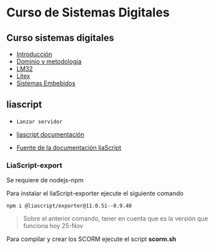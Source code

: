 # Curso de Sistemas Digitales

## Curso sistemas digitales

* [Introducción](https://liascript.github.io/course/?https://raw.githubusercontent.com/johnnycubides/curso-scorm-sistemas-digitales/main/liascript-course/introduccion/introduccion.md)
* [Dominio y metodología](https://liascript.github.io/course/?https://raw.githubusercontent.com/johnnycubides/curso-scorm-sistemas-digitales/main/liascript-course/dominioMetodologia/dominioMetodologia.md)
* [LM32](https://liascript.github.io/course/?https://raw.githubusercontent.com/johnnycubides/curso-scorm-sistemas-digitales/main/liascript-course/lm32/lm32.md)
* [Litex](https://liascript.github.io/course/?https://raw.githubusercontent.com/johnnycubides/curso-scorm-sistemas-digitales/main/liascript-course/litex/litex.md)
* [Sistemas Embebidos](https://liascript.github.io/course/?https://api.allorigins.win/raw?url=https://gitlab.com/johnnycubides/sistemas-embebidos-unal/-/raw/main/liascript/sistemasEmbebidos.md)

## liascript

* `Lanzar servidor`

* [liascript documentación](https://liascript.github.io/course/?https://raw.githubusercontent.com/liaScript/docs/master/README.md#1)
* [Fuente de la documentación liaScript](https://raw.githubusercontent.com/liaScript/docs/master/README.md)

### LiaScript-export

Se requiere de nodejs-npm

Para instalar el liaScript-exporter ejecute el siguiente comando
```
npm i @liascript/exporter@11.0.51--0.9.40
```

> Sobre el anterior comando, tener en cuenta que es la versión que funciona hoy 25-Nov

Para compilar y crear los SCORM ejecute el script **scorm.sh**
